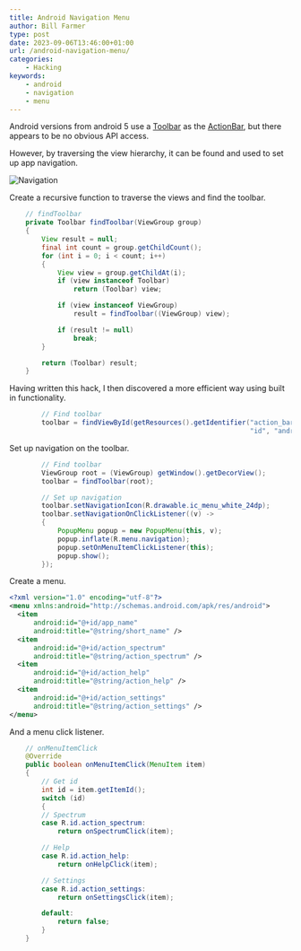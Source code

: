```yaml
---
title: Android Navigation Menu
author: Bill Farmer
type: post
date: 2023-09-06T13:46:00+01:00
url: /android-navigation-menu/
categories:
    - Hacking
keywords:
    - android
    - navigation
    - menu
---
```


Android versions from android 5 use a [Toolbar][1] as the
[ActionBar][2], but there appears to be no obvious API access.

However, by traversing the view hierarchy, it can be found and used to
set up app navigation.

![Navigation](images/2023/09/Navigation.png)

Create a recursive function to traverse the views and find the toolbar.
```java
    // findToolbar
    private Toolbar findToolbar(ViewGroup group)
    {
        View result = null;
        final int count = group.getChildCount();
        for (int i = 0; i < count; i++)
        {
            View view = group.getChildAt(i);
            if (view instanceof Toolbar)
                return (Toolbar) view;

            if (view instanceof ViewGroup)
                result = findToolbar((ViewGroup) view);

            if (result != null)
                break;
        }

        return (Toolbar) result;
    }
```
Having written this hack, I then discovered a more efficient way using
built in functionality.
```java
        // Find toolbar
        toolbar = findViewById(getResources().getIdentifier("action_bar",
                                                            "id", "android"));
```
Set up navigation on the toolbar.
```java
        // Find toolbar
        ViewGroup root = (ViewGroup) getWindow().getDecorView();
        toolbar = findToolbar(root);

        // Set up navigation
        toolbar.setNavigationIcon(R.drawable.ic_menu_white_24dp);
        toolbar.setNavigationOnClickListener((v) ->
        {
            PopupMenu popup = new PopupMenu(this, v);
            popup.inflate(R.menu.navigation);
            popup.setOnMenuItemClickListener(this);
            popup.show();
        });
```
Create a menu.
```xml
<?xml version="1.0" encoding="utf-8"?>
<menu xmlns:android="http://schemas.android.com/apk/res/android">
  <item
      android:id="@+id/app_name"
      android:title="@string/short_name" />
  <item
      android:id="@+id/action_spectrum"
      android:title="@string/action_spectrum" />
  <item
      android:id="@+id/action_help"
      android:title="@string/action_help" />
  <item
      android:id="@+id/action_settings"
      android:title="@string/action_settings" />
</menu>
```
And a menu click listener.
```java
    // onMenuItemClick
    @Override
    public boolean onMenuItemClick(MenuItem item)
    {
        // Get id
        int id = item.getItemId();
        switch (id)
        {
        // Spectrum
        case R.id.action_spectrum:
            return onSpectrumClick(item);

        // Help
        case R.id.action_help:
            return onHelpClick(item);

        // Settings
        case R.id.action_settings:
            return onSettingsClick(item);

        default:
            return false;
        }
    }
```

 [1]: https://developer.android.com/reference/android/widget/Toolbar?hl=en
 [2]: https://developer.android.com/reference/android/app/ActionBar?hl=en
